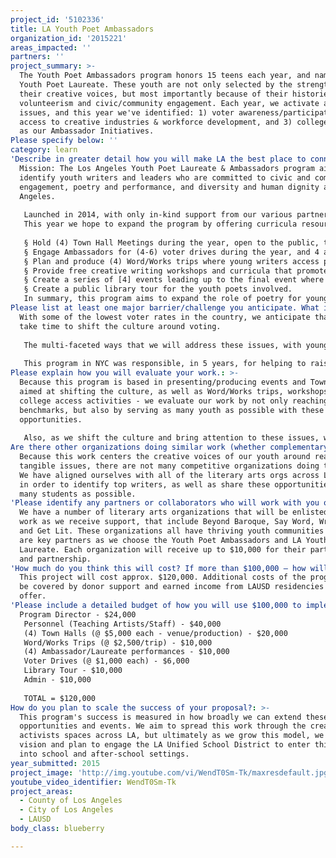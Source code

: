 ```yaml
---
project_id: '5102336'
title: LA Youth Poet Ambassadors
organization_id: '2015221'
areas_impacted: ''
partners: ''
project_summary: >-
  The Youth Poet Ambassadors program honors 15 teens each year, and names the LA
  Youth Poet Laureate. These youth are not only selected by the strength of
  their creative voices, but most importantly because of their histories of
  volunteerism and civic/community engagement. Each year, we activate around (3)
  issues, and this year we've identified: 1) voter awareness/participation, 2)
  access to creative industries & workforce development, and 3) college access,
  as our Ambassador Initiatives.
Please specify below: ''
category: learn
'Describe in greater detail how you will make LA the best place to connect:': >-
  Mission: The Los Angeles Youth Poet Laureate & Ambassadors program aims to
  identify youth writers and leaders who are committed to civic and community
  engagement, poetry and performance, and diversity and human dignity across Los
  Angeles. 
   
   Launched in 2014, with only in-kind support from our various partners, the Los Angeles Youth Poet Laureate program brought forth and celebrated the top teen poets in Los Angeles, and provided various platforms for their voice and leadership. Program materials were promoted across the LA Unified School District, and students were encouraged to submit five poems and a CV. These materials were created to not only identify the best poets and writers, but also young leaders. A group of esteemed judges, including CA Poet Laureate, and numerous other writers from across Los Angeles, selected 12 finalists, as well as the first ever LA Youth Poet Laureate. Along with receiving a proclamation from the City of Los Angeles at a live poetry event held at the Downtown Public Library (where all the finalists performed), the winner received a book deal from Penmanship Books. 
   This year we hope to expand the program by offering curricula resources that promote the values of our program through poetry. To this end your support will help us expand the program and work of the Youth Poet Ambassasdors to:
   
   § Hold (4) Town Hall Meetings during the year, open to the public, that engage issues of voter participation, job opportunities, and college access.
   § Engage Ambassadors for (4-6) voter drives during the year, and 4 additional volunteer engagements.
   § Plan and produce (4) Word/Works trips where young writers access professional spaces where writers are valued, like PR/marketing firms, recording studios, and city government.
   § Provide free creative writing workshops and curricula that promotes civic engagement, youth leadership and voter participation.
   § Create a series of [4] events leading up to the final event where the LA Youth Poet Laureate will be chosen and a Proclamation issued.
   § Create a public library tour for the youth poets involved.
   In summary, this program aims to expand the role of poetry for young people to include writing that inspires a sense of civic and community participation, as well as speak to the issues that affect them most.
Please list at least one major barrier/challenge you anticipate. What is your strategy for overcoming these obstacles?: >-
  With some of the lowest voter rates in the country, we anticipate that it will
  take time to shift the culture around voting. 
   
   The multi-faceted ways that we will address these issues, with young poets driving the conversation, adds an immediacy and relevance that is not founded in the voter/volunteerism framework.
   
   This program in NYC was responsible, in 5 years, for helping to raise the voting rate for young people by 18%.
Please explain how you will evaluate your work.: >-
  Because this program is based in presenting/producing events and Town Halls
  aimed at shifting the culture, as well as Word/Works trips, workshops and
  college access activities - we evaluate our work by not only reaching our
  benchmarks, but also by serving as many youth as possible with these
  opportunities.
   
   Also, as we shift the culture and bring attention to these issues, we are allowed great access to spaces of power and governance. Evaluating our success enlists a multi-faceted approach to document all of this work.
Are there other organizations doing similar work (whether complementary or competitive)? What is unique about your proposed approach?: >-
  Because this work centers the creative voices of our youth around real and
  tangible issues, there are not many competitive organizations doing this work.
  We have aligned ourselves with all of the literary arts orgs across LA County
  in order to identify top writers, as well as share these opportunities to as
  many students as possible.
'Please identify any partners or collaborators who will work with you on this project. How much of the $100,000 grant award will each partner receive?': >-
  We have a number of literary arts organizations that will be enlisted in this
  work as we receive support, that include Beyond Baroque, Say Word, Write Girl,
  and Get Lit. These organizations all have thriving youth communities and also
  are key partners as we choose the Youth Poet Ambassadors and LA Youth Poet
  Laureate. Each organization will receive up to $10,000 for their participation
  and partnership.
'How much do you think this will cost? If more than $100,000 – how will you cover the additional costs?': >-
  This project will cost approx. $120,000. Additional costs of the program will
  be covered by donor support and earned income from LAUSD residencies that we
  offer.
'Please include a detailed budget of how you will use $100,000 to implement this project.': |-
  Program Director - $24,000
   Personnel (Teaching Artists/Staff) - $40,000
   (4) Town Halls (@ $5,000 each - venue/production) - $20,000
   Word/Works Trips (@ $2,500/trip) - $10,000
   (4) Ambassador/Laureate performances - $10,000
   Voter Drives (@ $1,000 each) - $6,000
   Library Tour - $10,000
   Admin - $10,000
   
   TOTAL = $120,000
How do you plan to scale the success of your proposal?: >-
  This program's success is measured in how broadly we can extend these
  opportunities and events. We aim to spread this work through the creative and
  activists spaces across LA, but ultimately as we grow this model, we have a
  vision and plan to engage the LA Unified School District to enter this work
  into school and after-school settings.
year_submitted: 2015
project_image: 'http://img.youtube.com/vi/WendT0Sm-Tk/maxresdefault.jpg'
youtube_video_identifier: WendT0Sm-Tk
project_areas:
  - County of Los Angeles
  - City of Los Angeles
  - LAUSD
body_class: blueberry

---
```

